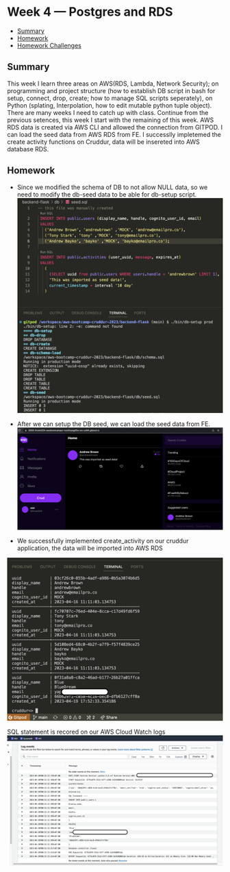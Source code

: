 # Week 4 — Postgres and RDS

- [Summary](#summary)
- [Homework](#homework)
- [Homework Challenges](#homework-challenges)

## Summary
This week I learn three areas on AWS(RDS, Lambda, Network Security); on programming and project structure (how to establish DB script in bash for setup, connect, drop, create; how to manage SQL scripts seperately), on Python (splating, Interpolation, how to edit mutable python tuple object). There are many weeks I need to catch up with class. Continue from the previous setences, this week I start with the remaining of this week. AWS RDS data is created via AWS CLI and allowed the connection from GITPOD. I can load the seed data from AWS RDS from FE. I successlly impletemed the create activity functions on Cruddur, data will be insereted into AWS database RDS.

## Homework
- Since we modified the schema of DB to not allow NULL data, so we need to modify the db-seed data to be able for db-setup script.
![](./assets/week4/Homework_db_seed_modification.png)

- After we can setup the DB seed, we can load the seed data from FE.
![](./assets/week4/Homework_UI_loading_seed_from_RDS.png)

- We successfully implemented create_activity on our cruddur application, the data will be imported into AWS RDS

![](./assets/week4/Homework_create_activity_successfully.png)

SQL statement is recored on our AWS Cloud Watch logs
![](./assets/week4/Homework_create_activity_successfully_cloudtrail.png)